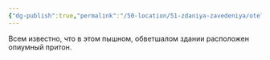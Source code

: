 ```yaml
---
{"dg-publish":true,"permalink":"/50-location/51-zdaniya-zavedeniya/otel-ereb/","tags":["локация/заведение"]}
---
```


Всем известно, что в этом пышном, обветшалом здании расположен опиумный притон.